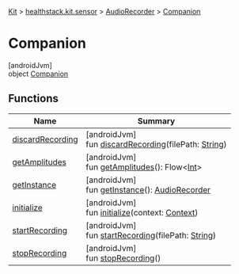 
[Kit](../../../../kit.html) > [healthstack.kit.sensor](../../index.html) > [AudioRecorder](../index.html) > [Companion](index.html)



# Companion



[androidJvm]\
object [Companion](index.html)



## Functions


| Name | Summary |
|---|---|
| [discardRecording](discard-recording.html) | [androidJvm]<br>fun [discardRecording](discard-recording.html)(filePath: [String](https://kotlinlang.org/api/latest/jvm/stdlib/kotlin/-string/index.html)) |
| [getAmplitudes](get-amplitudes.html) | [androidJvm]<br>fun [getAmplitudes](get-amplitudes.html)(): Flow&lt;[Int](https://kotlinlang.org/api/latest/jvm/stdlib/kotlin/-int/index.html)&gt; |
| [getInstance](get-instance.html) | [androidJvm]<br>fun [getInstance](get-instance.html)(): [AudioRecorder](../index.html) |
| [initialize](initialize.html) | [androidJvm]<br>fun [initialize](initialize.html)(context: [Context](https://developer.android.com/reference/kotlin/android/content/Context.html)) |
| [startRecording](start-recording.html) | [androidJvm]<br>fun [startRecording](start-recording.html)(filePath: [String](https://kotlinlang.org/api/latest/jvm/stdlib/kotlin/-string/index.html)) |
| [stopRecording](stop-recording.html) | [androidJvm]<br>fun [stopRecording](stop-recording.html)() |

